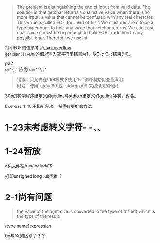 >The problem is distinguishing the end of input from valid data. The solution is that getchar returns a distinctive value when there is no more input, a value that cannot be confused with any real character. This value is called EOF, for ``end of file''. We must declare c to be a type big enough to hold any value that getchar returns. We can't use char since c must be big enough to hold EOF in addition to any possible char. Therefore we use int.  

打印EOF的值参考了[stackoverflow](http://stackoverflow.com/questions/11968558/print-the-value-of-eof-also-for-the-following-code-give-the-output)  
`getchar()!=EOF`的值以输入空字符串结束为1，以C-c C-d结束为0。  

p22  
`c='\t'` 应为 `c==‘'\t'`  

>错误：只允许在C99模式下使用'for'循环初始化变量声明  
>附注：使用-std=c99 或 -std=gnu99 来编译您的代码  

30p的实例程序里定义的getline与stdio.h里定义的getline冲突，改名。

Exercise 1-16 用指针解决，希望有更好的方法

# 1-23未考虑转义字符- -、、

# 1-24暂放

c头文件在/usr/include下

打印unsigned long :ul(类推  ?
# 2-1尚有问题

>the value of the right side is converted to the type of the left,which is the type of the result.

(type name)expression

0x与0X的区别？？？


